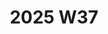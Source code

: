 ---
title: "2025 W37"
description: "2025 W37 周报"
publishDate: "2025-09-13T01:32:53+08:00"
draft: true
tags: ["周报"]
#updatedDate: 22 Jan 2024
---